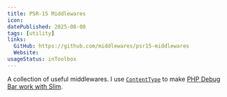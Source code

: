 ```yaml
---
title: PSR-15 Middlewares
icon:
datePublished: 2025-08-08
tags: [utility]
links:
  GitHub: https://github.com/middlewares/psr15-middlewares
  Website:
usageStatus: inToolbox
---
```


A collection of useful middlewares. I use [`ContentType`](https://github.com/middlewares/negotiation#contenttype) to make [PHP Debug Bar work with Slim](https://github.com/ReunMedia/php-app-definitions/blob/main/src/Definitions/SlimDefinitions.php).
